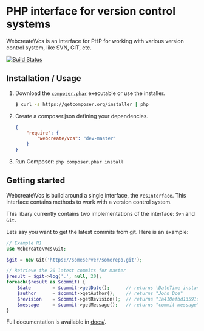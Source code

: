 # PHP interface for version control systems

Webcreate\Vcs is an interface for PHP for working with various
version control system, like SVN, GIT, etc.

[![Build Status](https://secure.travis-ci.org/webcreate/vcs.png?branch=master)](https://travis-ci.org/webcreate/vcs)

Installation / Usage
--------------------

1. Download the [`composer.phar`](https://getcomposer.org/composer.phar)
executable or use the installer.

    ``` sh
    $ curl -s https://getcomposer.org/installer | php
    ```

2. Create a composer.json defining your dependencies.

    ``` json
    {
        "require": {
            "webcreate/vcs": "dev-master"
        }
    }
    ```

3. Run Composer: `php composer.phar install`

Getting started
---------------

Webcreate\Vcs is build around a single interface, the `VcsInterface`.
This interface contains methods to work with a version control system.

This libary currently contains two implementations of the interface:
`Svn` and `Git`.

Lets say you want to get the latest commits from git. Here is an example:

``` php
// Example R1
use Webcreate\Vcs\Git;

$git = new Git('https://someserver/somerepo.git');

// Retrieve the 20 latest commits for master
$result = $git->log('.', null, 20);
foreach($result as $commit) {
    $date        = $commit->getDate();      // returns \DateTime instance
    $author      = $commit->getAuthor();    // returns "John Doe"
    $revision    = $commit->getRevision();  // returns "1a410efbd13591db07496601ebc7a059dd55cfe9"
    $message     = $commit->getMessage();   // returns "commit message"
}
```

Full documentation is available in [docs/](https://github.com/webcreate/vcs/tree/master/docs).
